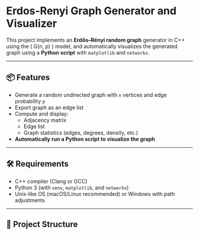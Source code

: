 # Erdos-Renyi Graph Generator and Visualizer

This project implements an **Erdős–Rényi random graph** generator in C++ using the \( G(n, p) \) model, and automatically visualizes the generated graph using a **Python script** with `matplotlib` and `networkx`.

---

## 📦 Features

- Generate a random undirected graph with `n` vertices and edge probability `p`
- Export graph as an edge list
- Compute and display:
  - Adjacency matrix
  - Edge list
  - Graph statistics (edges, degrees, density, etc.)
- **Automatically run a Python script to visualize the graph**


---

## 🛠️ Requirements

- C++ compiler (Clang or GCC)
- Python 3 (with `venv`, `matplotlib`, and `networkx`)
- Unix-like OS (macOS/Linux recommended) or Windows with path adjustments

---

## 📂 Project Structure

